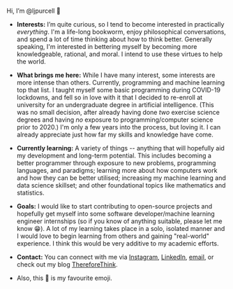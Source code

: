 Hi, I’m @ljpurcell 👋

- __Interests:__ I’m quite curious, so I tend to become interested in practically _everything_. I'm a life-long bookworm, enjoy philosophical conversations, and spend a lot of time thinking about how to think better. Generally speaking, I'm interested in bettering myself by becoming more knowledgeable, rational, and moral. I intend to use these virtues to help the world.
  
- __What brings me here:__ While I have many interest, some interests are more intense than others. Currently, programming and machine learning top that list.
  I taught myself some basic programming during COVID-19 lockdowns, and fell so in love with it that I decided to re-enroll at university
  for an undergraduate degree in artificial intelligence. (This was no small decision, after already having done _two_ exercise science degrees and having _no_ exposure to programming/computer science prior to 2020.)
  I'm only a few years into the process, but loving it. I can already appreciate just how far my skills and knowledge have come.

- __Currently learning:__ A variety of things -- anything that will hopefully aid my development and long-term potential. 
  This includes becoming a better programmer through exposure to new problems, programming languages, and paradigms; learning more about how computers work and how they can be better utilised; increasing my machine learning and data science skillset; and other foundational topics like mathematics and statistics.
 
- __Goals:__ I would like to start contributing to open-source projects and hopefully get myself into some software developer/machine learning engineer internships (so if you know of anything suitable, please let me know :grin:).
A lot of my learning takes place in a solo, isolated manner and I would love to begin learning from others and gaining "real-world" experience. 
I think this would be very additive to my academic efforts.

- __Contact:__ You can connect with me via [Instagram](https://www.instagram.com/l.j.purcell/), [LinkedIn](https://www.linkedin.com/in/lyndon-purcell/), 
[email](mailto:lyndonpurcell23@gmail.com), or check out my blog [ThereforeThink](https://thereforethink.blog/).

- Also, this :space_invader: is my favourite emoji.

<!---
ljpurcell/ljpurcell is a ✨ special ✨ repository because its `README.md` (this file) appears on your GitHub profile.
You can click the Preview link to take a look at your changes.
--->
